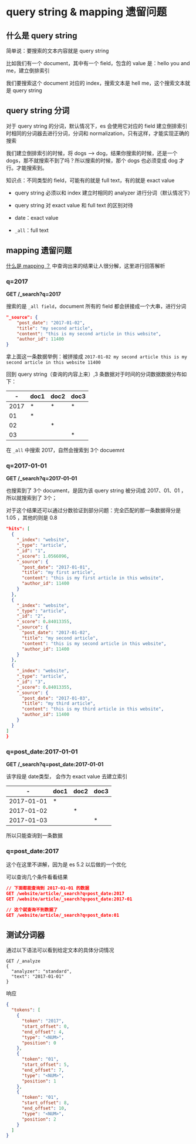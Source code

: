 # query string & mapping 遗留问题

## 什么是 query string
简单说：要搜索的文本内容就是 query string

比如我们有一个 document，其中有一个 field，包含的 value 是：hello you and me，建立倒排索引

我们要搜索这个 document 对应的 index，搜索文本是 hell me，这个搜索文本就是 query string

## query string 分词

对于 query string 的分词，默认情况下，es 会使用它对应的 field 建立倒排索引时相同的分词器去进行分词，分词和 normalization，只有这样，才能实现正确的搜索

我们建立倒排索引的时候，将 dogs --> dog，结果你搜索的时候，还是一个 dogs，那不就搜索不到了吗？所以搜索的时候，那个 dogs 也必须变成 dog 才行。才能搜索到。

知识点：不同类型的 field，可能有的就是 full text，有的就是 exact value

- query string 必须以和 index 建立时相同的 analyzer 进行分词（默认情况下）
- query string 对 exact value 和 full text 的区别对待

- date：exact value
- `_all`：full text

## mapping 遗留问题

[什么是 mapping ？](./38-mapping.md) 中查询出来的结果让人很分解，这里进行回答解析

### q=2017
**GET /_search?q=2017**

搜索的是 `_all field`，document 所有的 field 都会拼接成一个大串，进行分词

```json
"_source": {
    "post_date": "2017-01-02",
    "title": "my second article",
    "content": "this is my second article in this website",
    "author_id": 11400
}
```

拿上面这一条数据举例：被拼接成 `2017-01-02 my second article this is my second article in this website 11400`

回到 query string（查询的内容上来）,3 条数据对于时间的分词数据数据分布如下：

| -    | doc1 | doc2 | doc3 |
|------|------|------|------|
| 2017 | *    | *    | *    |
| 01   | *    |      |      |
| 02   |      | *    |      |
| 03   |      |      | *    |

在 `_all` 中搜索 2017，自然会搜索到 3个 docuemnt

### q=2017-01-01
**GET /_search?q=2017-01-01**

也搜索到了 3个 document，是因为该 query string 被分词成 2017、01、01 ，所以就搜索到了 3个；

对于这个结果还可以通过分数验证到部分问题：完全匹配的那一条数据得分是 1.05 ，其他的则是 0.8

```json
"hits": [
  {
    "_index": "website",
    "_type": "article",
    "_id": "1",
    "_score": 1.0566096,
    "_source": {
      "post_date": "2017-01-01",
      "title": "my first article",
      "content": "this is my first article in this website",
      "author_id": 11400
    }
  },
  {
    "_index": "website",
    "_type": "article",
    "_id": "2",
    "_score": 0.84013355,
    "_source": {
      "post_date": "2017-01-02",
      "title": "my second article",
      "content": "this is my second article in this website",
      "author_id": 11400
    }
  },
  {
    "_index": "website",
    "_type": "article",
    "_id": "3",
    "_score": 0.84013355,
    "_source": {
      "post_date": "2017-01-03",
      "title": "my third article",
      "content": "this is my third article in this website",
      "author_id": 11400
    }
  }
]
}
```

### q=post_date:2017-01-01
**GET /_search?q=post_date:2017-01-01**

该字段是 date类型， 会作为 exact value 去建立索引

| -          | doc1 | doc2 | doc3 |
|------------|------|------|------|
| 2017-01-01 | *    |      |      |
| 2017-01-02 |      | *    |      |
| 2017-01-03 |      |      | *    |

所以只能查询到一条数据

### q=post_date:2017

这个在这里不讲解，因为是 es 5.2 以后做的一个优化

可以查询几个条件看看结果

```json
// 下面都能查询到 2017-01-01 的数据
GET /website/article/_search?q=post_date:2017
GET /website/article/_search?q=post_date:2017-01

// 这个就查询不到数据了
GET /website/article/_search?q=post_date:01
```

## 测试分词器

通过以下语法可以看到给定文本的具体分词情况

```
GET /_analyze
{
  "analyzer": "standard",
  "text": "2017-01-01"
}
```

响应

```json
{
  "tokens": [
    {
      "token": "2017",
      "start_offset": 0,
      "end_offset": 4,
      "type": "<NUM>",
      "position": 0
    },
    {
      "token": "01",
      "start_offset": 5,
      "end_offset": 7,
      "type": "<NUM>",
      "position": 1
    },
    {
      "token": "01",
      "start_offset": 8,
      "end_offset": 10,
      "type": "<NUM>",
      "position": 2
    }
  ]
}
```
